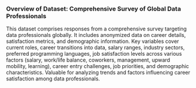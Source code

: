 ### Overview of Dataset: Comprehensive Survey of Global Data Professionals

This dataset comprises responses from a comprehensive survey targeting data professionals globally. It includes anonymized data on career details, satisfaction metrics, and demographic information. Key variables cover current roles, career transitions into data, salary ranges, industry sectors, preferred programming languages, job satisfaction levels across various factors (salary, work/life balance, coworkers, management, upward mobility, learning), career entry challenges, job priorities, and demographic characteristics. Valuable for analyzing trends and factors influencing career satisfaction among data professionals.
